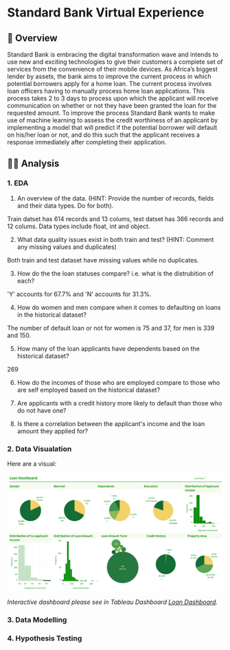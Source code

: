 # Standard Bank Virtual Experience

## 📝 Overview
Standard Bank is embracing the digital transformation wave and intends to use new and exciting technologies to give their customers a complete set of services from the convenience of their mobile devices. As Africa’s biggest lender by assets, the bank aims to improve the current process in which potential borrowers apply for a home loan. The current process involves loan officers having to manually process home loan applications. This process takes 2 to 3 days to process upon which the applicant will receive communication on whether or not they have been granted the loan for the requested amount. To improve the process Standard Bank wants to make use of machine learning to assess the credit worthiness of an applicant by implementing a model that will predict if the potential borrower will default on his/her loan or not, and do this such that the applicant receives a response immediately after completing their application.


##  👨‍💻 Analysis 
### 1. EDA
1. An overview of the data. (HINT: Provide the number of records, fields and their data types. Do for both).

Train datset has 614 records and 13 colums, test datset has 366 records and 12 colums. Data types include float, int and object.

2. What data quality issues exist in both train and test? (HINT: Comment any missing values and duplicates)

Both train and test dataset have missing values while no duplicates.

3. How do the the loan statuses compare? i.e. what is the distrubition of each?

'Y' accounts for 67.7% and 'N' accounts for 31.3%.

4. How do women and men compare when it comes to defaulting on loans in the historical dataset?

The number of default loan or not for women is 75 and 37, for men is 339 and 150.

5. How many of the loan applicants have dependents based on the historical dataset?

269

6. How do the incomes of those who are employed compare to those who are self employed based on the historical dataset? 

7. Are applicants with a credit history more likely to default than those who do not have one?

8. Is there a correlation between the applicant's income and the loan amount they applied for? 
### 2. Data Visualation

Here are a visual:

![Tableau Dashboard](https://github.com/Rui-Huang-dotcom/Standard-Bank-Virtual-Experience-Programme/blob/main/Dashboard%201.png)

*Interactive dashboard please see in Tableau Dashboard [Loan Dashboard](https://public.tableau.com/app/profile/rui.huang7025/viz/LoanDashboard_17018580855110/Dashboard1).*

### 3. Data Modelling
### 4. Hypothesis Testing



